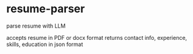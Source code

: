 # resume-parser
parse resume with LLM


accepts resume in PDF or docx format
returns contact info, experience, skills, education in json format
